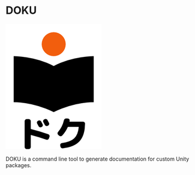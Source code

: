 # DOKU

![Logo](logo.png)

DOKU is a command line tool to generate documentation for custom Unity packages.

